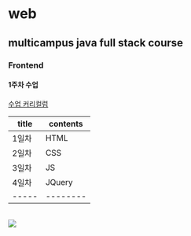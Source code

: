 # web
## multicampus java full stack course
### Frontend
#### 1주차 수업
<a href="https://docs.google.com/spreadsheets/d/1HG_dOJp-P5N16dK5TnKN7ECE8K1BvNeQz3_8bXNce9w/edit#gid=89749885">수업 커리컬럼</a> <br>

| title | contents |
| ----- | -------- |
| 1일차  | HTML     |
| 2일차  | CSS      |
| 3일차  | JS       |
| 4일차  | JQuery   |
| ----- | -------- |

<br>
<img src="https://event.multicampus.com/backend/images/promotion/PR010149/pc/visual-06.png">
